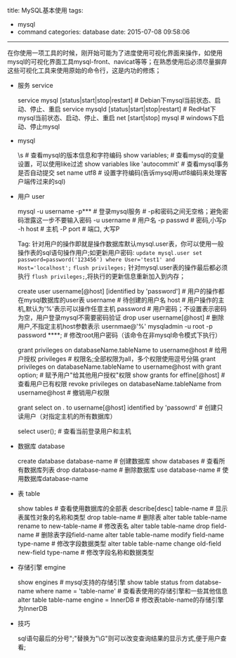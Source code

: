 title: MySQL基本使用
tags:
  - mysql
  - command
categories: database
date: 2015-07-08 09:58:06
---

在你使用一项工具的时候，刚开始可能为了进度使用可视化界面来操作，如使用mysql的可视化界面工具mysql-front、navicat等等；在熟悉使用后必须尽量摒弃这些可视化工具来使用原始的命令行，这是内功的修炼；

- 服务 service

	service mysql [status|start|stop|restart]	# Debian下mysql当前状态、启动、停止、重启
	service mysqld [status|start|stop|restart]	# RedHat下mysql当前状态、启动、停止、重启
	net [start|stop] mysql 	# windows下启动、停止mysql

- mysql

	\s 		# 查看mysql的版本信息和字符编码
	show variables;     # 查看mysql的变量设置，可以使用like过滤
	show variables like 'autocommit'     # 查看mysql事务是否自动提交
	set name utf8     # 设置字符编码(告诉mysql用utf8编码来处理客户端传过来的sql)

<!-- more -->

- 用户 user

	mysql -u username -p*** 	# 登录mysql服务
								# -p和密码之间无空格；避免密码泄露这一步不要输入密码
		-u username 	# 用户名
		-p passwd		# 密码,小写p
		-h host 	# 主机
		-P port		# 端口, 大写P

	Tag: 针对用户的操作即就是操作数据库默认mysql.user表，你可以使用一般操作表的sql语句操作用户;如更新用户密码:
		`update mysql.user set password=password('123456') where User='test1' and Host='localhost';`
		`flush privileges;`
		针对mysql.user表的操作最后都必须执行 `flush privileges;`,将执行的更新信息重新加入到内存；
	
	create user username[@host] [identified by 'password'] 	# 用户的操作都在mysql数据库的user表
		username 	# 待创建的用户名
		host 	# 用户操作的主机,默认为'%'表示可以操作任意主机
		password 	# 用户密码；不设置表示密码为空，用户登录mysql不需要密码验证
	drop user username[@host] 	# 删除用户,不指定主机host参数表示 usernmae@'%'
	mysqladmin -u root -p password ****; 	# 修改root用户密码（该命令在非mysql命令模式下执行）

	grant privileges on databaseName.tableName to username@host 	# 给用户授权
		privileges 	# 权限名;全部权限为all，多个权限使用逗号分隔
	grant privileges on databaseName.tableName to username@host with grant option; 	# 赋予用户"给其他用户授权"权限
	show grants for effine[@host] 	# 查看用户已有权限
	revoke privileges on databaseName.tableName from username@host 	# 撤销用户权限

	grant select on *.*  to username[@host] identified by 'passowrd'  # 创建只读用户（对指定主机的所有数据库）

	select user(); 	# 查看当前登录用户和主机

- 数据库 database
	
	create database database-name 	# 创建数据库
	show databases 		# 查看所有数据库列表
	drop database-name 	# 删除数据库
	use database-name 	# 使用数据库database-name

- 表	 table

	show tables 	# 查看使用数据库的全部表
	describe[desc] table-name 	# 显示表属性对象的名称和类型
	drop table-name 	# 删除表
	alter table table-name rename to new-table-name  # 修改表名
	alter table table-name drop field-name  # 删除表字段field-name
	alter table table-name modify field-name type-name 	# 修改字段数据类型
	alter table table-name change old-field new-field type-name 	# 修改字段名称和数据类型

- 存储引擎 emgine

	show engines 	# mysql支持的存储引擎
	show table status from databse-name where name = 'table-name' 	# 查看表使用的存储引擎和一些其他信息
	alter table table-name engine = InnerDB  # 修改表table-name的存储引擎为InnerDB

- 技巧
	
	sql语句最后的分号";"替换为"\G"则可以改变查询结果的显示方式,便于用户查看;
